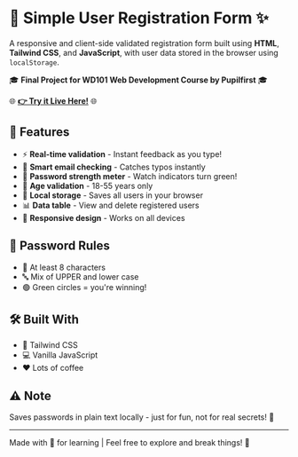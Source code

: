 # 📝 Simple User Registration Form ✨

A responsive and client-side validated registration form built using **HTML**, **Tailwind CSS**, and **JavaScript**, with user data stored in the browser using `localStorage`. 

🎓 **Final Project for WD101 Web Development Course by Pupilfirst** 🎓

🌐 **[👉 Try it Live Here!](https://libinthankayathil.github.io/wd101/)** 🌐

## 🚀 Features

- ⚡ **Real-time validation** - Instant feedback as you type!
- 📧 **Smart email checking** - Catches typos instantly
- 🔐 **Password strength meter** - Watch indicators turn green!
- 🎂 **Age validation** - 18-55 years only
- 💾 **Local storage** - Saves all users in your browser
- 📊 **Data table** - View and delete registered users
- 📱 **Responsive design** - Works on all devices

## 🔐 Password Rules
- 🔢 At least 8 characters
- 🔤 Mix of UPPER and lower case
- 🟢 Green circles = you're winning!

## 🛠️ Built With
- 🎨 Tailwind CSS
- 💻 Vanilla JavaScript
- ❤️ Lots of coffee

## ⚠️ Note
Saves passwords in plain text locally - just for fun, not for real secrets! 🤫

---

Made with 💖 for learning | Feel free to explore and break things! 🔧
